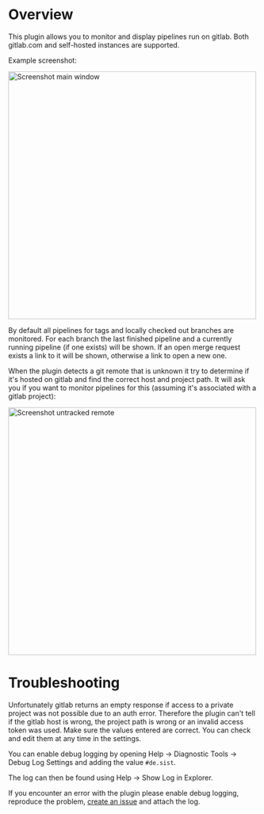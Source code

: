 # Overview

This plugin allows you to monitor and display pipelines run on gitlab. Both gitlab.com and self-hosted instances are supported.

Example screenshot:

<img src="https://i.imgur.com/TtKN9p3.png" width="500" alt="Screenshot main window"/>

By default all pipelines for tags and locally checked out branches are monitored. For each branch the last finished pipeline and a currently running pipeline (if one exists) will be shown. If an open merge request exists a link to it will
be shown, otherwise a link to open a new one.

When the plugin detects a git remote that is unknown it try to determine if it's hosted on gitlab and find the correct host and project path. It will ask you if you want to monitor pipelines for this (assuming it's associated with a gitlab
project):

<img src="https://i.imgur.com/wWiZNzU.png" width="500" alt="Screenshot untracked remote"/>

# Troubleshooting

Unfortunately gitlab returns an empty response if access to a private project was not possible due to an auth error. Therefore the plugin can't tell if the gitlab host is wrong, the project path is wrong or an invalid access token was used.
Make sure the values entered are correct. You can check and edit them at any time in the settings.

You can enable debug logging by opening Help -> Diagnostic Tools -> Debug Log Settings and adding the value `#de.sist`.

The log can then be found using Help -> Show Log in Explorer.

If you encounter an error with the plugin please enable debug logging, reproduce the problem,
[create an issue](https://gitlab.com/ppiag/intellij_gitlab_pipeline_monitor/-/issues/new) and attach the log.  
